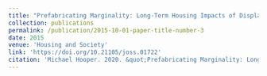 ```yaml
---
title: "Prefabricating Marginality: Long-Term Housing Impacts of Displacement in Post-Disaster Montserrat"
collection: publications
permalink: /publication/2015-10-01-paper-title-number-3
date: 2015
venue: 'Housing and Society'
link: 'https://doi.org/10.21105/joss.01722'
citation: 'Michael Hooper. 2020. &quot;Prefabricating Marginality: Long-Term Housing Impacts of Displacement in Post-Disaster Montserrat.&quot; <i>Housing and Society</i> Forthcoming. doi.org/10.1080/08882746.2020.1776036'
---
```

